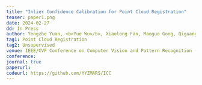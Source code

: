 ```yaml
---
title: "Inlier Confidence Calibration for Point Cloud Registration" 
teaser: paper1.png
date: 2024-02-27
dd: In Press
author: Yongzhe Yuan, <b>Yue Wu</b>, Xiaolong Fan, Maoguo Gong, Qiguang Miao, Wenping Ma
tag1: Point Cloud Registration
tag2: Unsupervised
venue: IEEE/CVF Conference on Computer Vision and Pattern Recognition (CVPR)
conference: 
journal: true
paperurl:
codeurl: https://github.com/YYZMARS/ICC
---
```


